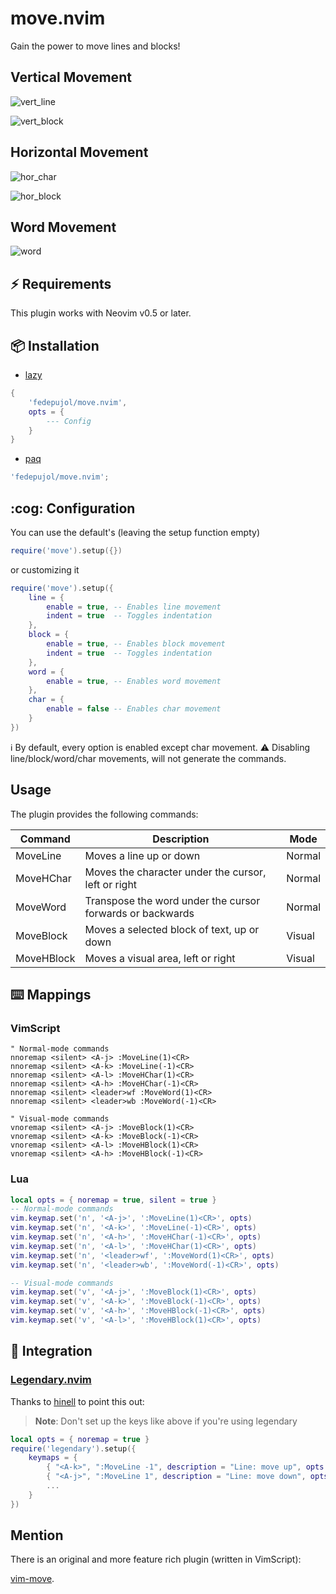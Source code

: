 # move.nvim

Gain the power to move lines and blocks!

## Vertical Movement

![vert_line](https://user-images.githubusercontent.com/26419570/214643592-9c7ae7bf-c26f-4698-986b-883c2b7a1206.gif)

![vert_block](https://user-images.githubusercontent.com/26419570/214643489-07ed1aa3-354c-457c-81c2-466bf84b2332.gif)

## Horizontal Movement

![hor_char](https://user-images.githubusercontent.com/26419570/214643419-461da2ce-bd98-4946-99a3-b063300d438c.gif)

![hor_block](https://user-images.githubusercontent.com/26419570/214643129-e013b118-e438-4dee-a82c-a98a1a4aadfa.gif)

## Word Movement

![word](https://user-images.githubusercontent.com/26419570/227013070-6c5e041c-c500-4944-8c83-79d5d54f6394.gif)

## :zap: Requirements

This plugin works with Neovim v0.5 or later.

## :package: Installation

- [lazy](https://github.com/folke/lazy.nvim)

```lua
{ 
    'fedepujol/move.nvim',
    opts = {
        --- Config
    }
}
```

- [paq](https://github.com/savq/paq-nvim)

```lua
'fedepujol/move.nvim';
```

## :cog: Configuration
You can use the default's (leaving the setup function empty)
```lua
require('move').setup({})

```

or customizing it
```lua
require('move').setup({
	line = {
		enable = true, -- Enables line movement
		indent = true  -- Toggles indentation
	},
	block = {
		enable = true, -- Enables block movement
		indent = true  -- Toggles indentation
	},
	word = {
		enable = true, -- Enables word movement
	},
	char = {
		enable = false -- Enables char movement
	}
})

```
:information_source: By default, every option is enabled except char movement.
:warning: Disabling line/block/word/char movements, will not generate the commands.

## Usage

The plugin provides the following commands:

| Command    | Description                                               | Mode   |
| ---------- | --------------------------------------------------------- | ------ |
| MoveLine   | Moves a line up or down                                   | Normal |
| MoveHChar  | Moves the character under the cursor, left or right       | Normal |
| MoveWord   | Transpose the word under the cursor forwards or backwards | Normal |
| MoveBlock  | Moves a selected block of text, up or down                | Visual |
| MoveHBlock | Moves a visual area, left or right                        | Visual |

## :keyboard: Mappings

### VimScript

```vim-script
" Normal-mode commands
nnoremap <silent> <A-j> :MoveLine(1)<CR>
nnoremap <silent> <A-k> :MoveLine(-1)<CR>
nnoremap <silent> <A-l> :MoveHChar(1)<CR>
nnoremap <silent> <A-h> :MoveHChar(-1)<CR>
nnoremap <silent> <leader>wf :MoveWord(1)<CR>
nnoremap <silent> <leader>wb :MoveWord(-1)<CR>

" Visual-mode commands
vnoremap <silent> <A-j> :MoveBlock(1)<CR>
vnoremap <silent> <A-k> :MoveBlock(-1)<CR>
vnoremap <silent> <A-l> :MoveHBlock(1)<CR>
vnoremap <silent> <A-h> :MoveHBlock(-1)<CR>
```

### Lua

```lua
local opts = { noremap = true, silent = true }
-- Normal-mode commands
vim.keymap.set('n', '<A-j>', ':MoveLine(1)<CR>', opts)
vim.keymap.set('n', '<A-k>', ':MoveLine(-1)<CR>', opts)
vim.keymap.set('n', '<A-h>', ':MoveHChar(-1)<CR>', opts)
vim.keymap.set('n', '<A-l>', ':MoveHChar(1)<CR>', opts)
vim.keymap.set('n', '<leader>wf', ':MoveWord(1)<CR>', opts)
vim.keymap.set('n', '<leader>wb', ':MoveWord(-1)<CR>', opts)

-- Visual-mode commands
vim.keymap.set('v', '<A-j>', ':MoveBlock(1)<CR>', opts)
vim.keymap.set('v', '<A-k>', ':MoveBlock(-1)<CR>', opts)
vim.keymap.set('v', '<A-h>', ':MoveHBlock(-1)<CR>', opts)
vim.keymap.set('v', '<A-l>', ':MoveHBlock(1)<CR>', opts)
```

## :electric_plug: Integration

### [Legendary.nvim](https://github.com/mrjones2014/legendary.nvim)

Thanks to [hinell](https://github.com/hinell) to point this out:

> **Note**: Don't set up the keys like above if you're using legendary

```lua
local opts = { noremap = true }
require('legendary').setup({
    keymaps = {
        { "<A-k>", ":MoveLine -1", description = "Line: move up", opts },
        { "<A-j>", ":MoveLine 1", description = "Line: move down", opts },
        ...
    }
})
```

## Mention

There is an original and more feature rich plugin (written in VimScript):

[vim-move](https://github.com/matze/vim-move).
